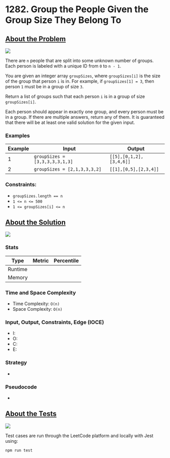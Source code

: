 # 1282. Group the People Given the Group Size They Belong To

## <a href='https://leetcode.com/problems/group-the-people-given-the-group-size-they-belong-to/?envType=daily-question&envId=2023-09-11'>About the Problem</a>

<img src='https://img.shields.io/badge/LeetCode-FFA116.svg?style=for-the-badge&logo=LeetCode&logoColor=white' />

There are `n` people that are split into some unknown number of groups. Each person is labeled with a unique ID from `0` to `n - 1`.

You are given an integer array `groupSizes`, where `groupSizes[i]` is the size of the group that person `i` is in. For example, if `groupSizes[1] = 3`, then person `1` must be in a group of size `3`.

Return a list of groups such that each person `i` is in a group of size `groupSizes[i]`.

Each person should appear in exactly one group, and every person must be in a group. If there are multiple answers, return any of them. It is guaranteed that there will be at least one valid solution for the given input.

### Examples

| Example| Input | Output |
| --- | --- | --- |
| 1 | `groupSizes = [3,3,3,3,3,1,3]` | `[[5],[0,1,2],[3,4,6]]` |
| 2 | `groupSizes = [2,1,3,3,3,2]` | `[[1],[0,5],[2,3,4]]` |

### Constraints:

- `groupSizes.length == n`
- `1 <= n <= 500`
- `1 <= groupSizes[i] <= n`

## <a href='./groupThePeople.js'>About the Solution</a>

<img src='https://img.shields.io/badge/JavaScript-F7DF1E.svg?style=for-the-badge&logo=JavaScript&logoColor=black' />

<!-- Add Metrics from LeetCode -->
### Stats
| Type | Metric | Percentile |
| --- | --- | --- |
| Runtime |  |  |
| Memory |  |  |

<!-- Change Time and Space Complexity -->
### Time and Space Complexity
  - Time Complexity: `O(n)`
  - Space Complexity: `O(n)`

<!-- Planning -->
### Input, Output, Constraints, Edge (IOCE)

  - I:
  - O:
  - C:
  - E:

### Strategy
-

### Pseudocode
-

## <a href='./groupThePeople.test.js'>About the Tests</a>

<img src='https://img.shields.io/badge/Jest-C21325.svg?style=for-the-badge&logo=Jest&logoColor=white' />

Test cases are run through the LeetCode platform and locally with Jest using:
```
npm run test
```